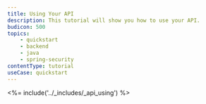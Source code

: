 ```yaml
---
title: Using Your API
description: This tutorial will show you how to use your API.
budicon: 500
topics:
    - quickstart
    - backend
    - java
    - spring-security
contentType: tutorial
useCase: quickstart
---
```


<%= include('../_includes/_api_using') %>
